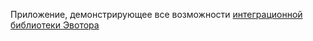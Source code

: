 Приложение, демонстрирующее все возможности [интеграционной библиотеки Эвотора](https://github.com/evotor/react-native-integration-library)